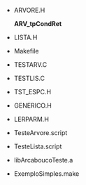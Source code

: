 * ARVORE.H 

  __ARV_tpCondRet__

* LISTA.H 	

* Makefile 	

* TESTARV.C 	

* TESTLIS.C 	

* TST_ESPC.H 	

* GENERICO.H 	

* LERPARM.H 

* TesteArvore.script 	

* TesteLista.script 	

* libArcaboucoTeste.a 	

* ExemploSimples.make 	
